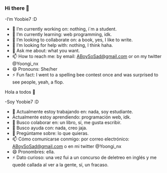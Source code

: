 ### Hi there 👋
-I’m Yoobie7 :D
- 🔭 I’m currently working on: nothing, i´m a student.
- 🌱 I’m currently learning: web programming, idk.
- 👯 I’m looking to collaborate on: a book, yes, I like to write.
- 🤔 I’m looking for help with: nothing, I think haha.
- 💬 Ask me about: what you want.
- 📫 How to reach me: by email: ABoySoSad@gmail.com or on my twitter @Yoongi_nx
- 😄 Pronouns: She/her
- ⚡ Fun fact: I went to a spelling bee contest once and was surprised to see people, yeah, a flop.

Hola a todos 👋

-Soy Yoobie7 :D
- 🔭 Actualmente estoy trabajando en: nada, soy estudiante.
-  Actualmente estoy aprendiendo: programación web, idk.
-  👯 Busco colaborar en: un libro, sí, me gusta escribir.
-  🤔 Busco ayuda con: nada, creo jaja.
-  💬 Pregúntame sobre: lo que quieras.
-  📫 Cómo comunicarse conmigo: por correo electrónico: ABoySoSad@gmail.com o en mi twitter @Yoongi_nx
-  😄 Pronombres: ella.
-  ⚡ Dato curioso: una vez fui a un concurso de deletreo en inglés y me quedé callada al ver a la gente, sí, un fracaso.
